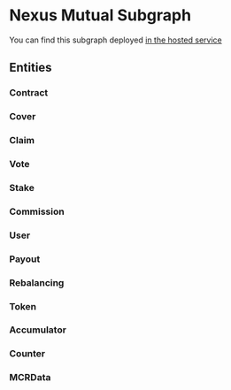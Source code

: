 # Nexus Mutual Subgraph

You can find this subgraph deployed [in the hosted service](https://thegraph.com/explorer/subgraph/protofire/nexus-mutual)

## Entities

### Contract

### Cover

### Claim

### Vote

### Stake

### Commission

### User

### Payout

### Rebalancing

### Token

### Accumulator

### Counter

### MCRData
